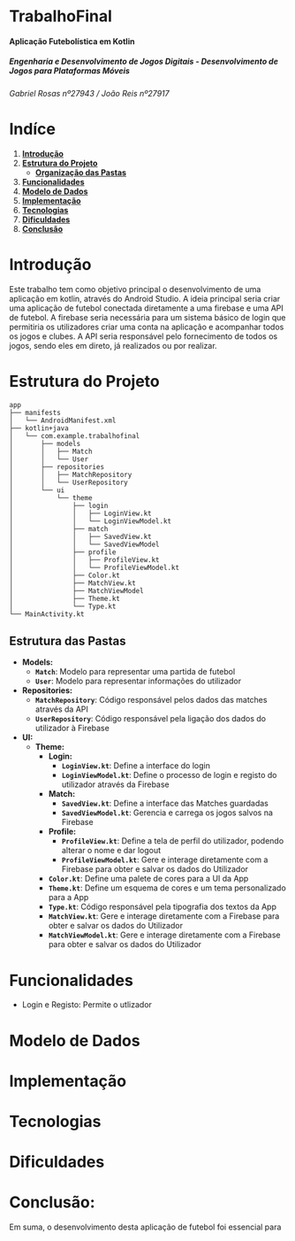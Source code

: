 # TrabalhoFinal

#### Aplicação Futebolística em Kotlin

##### Engenharia e Desenvolvimento de Jogos Digitais - Desenvolvimento de Jogos para Plataformas Móveis
###### Gabriel Rosas nº27943 / João Reis nº27917 

# __Indíce__
1. [__Introdução__](#Introdução)
2. [__Estrutura do Projeto__](#Estrutura)
   * [__Organização das Pastas__](#Pastas)
4. [__Funcionalidades__](#Funcionalidades)
5. [__Modelo de Dados__](#ModelodeDados)
6. [__Implementação__](#Implementação)
7. [__Tecnologias__](#Tecnologias)
8. [__Dificuldades__](#Dificuldades)
9. [__Conclusão__](#Conclusão)

# __Introdução__

Este trabalho tem como objetivo principal o desenvolvimento de uma aplicação em kotlin, através do Android Studio. A ideia principal seria criar uma aplicação de futebol conectada diretamente a uma firebase e uma API de futebol. A firebase seria necessária para um sistema básico de login que permitiria os utilizadores criar uma conta na aplicação e acompanhar todos os jogos e clubes. A API seria responsável pelo fornecimento de todos os jogos, sendo eles em direto, já realizados ou por realizar. 

# __Estrutura do Projeto__

```plaintext
app
├── manifests
│   └── AndroidManifest.xml
├── kotlin+java
│   └── com.example.trabalhofinal
│       ├── models
│       │   ├── Match
│       │   └── User
│       ├── repositories
│       │   ├── MatchRepository
│       │   └── UserRepository
│       └── ui
│           └── theme
│               ├── login
│               │   ├── LoginView.kt
│               │   └── LoginViewModel.kt
│               ├── match
│               │   ├── SavedView.kt
│               │   └── SavedViewModel
│               ├── profile
│               │   ├── ProfileView.kt
│               │   └── ProfileViewModel.kt
│               ├── Color.kt
│               ├── MatchView.kt
│               ├── MatchViewModel
│               ├── Theme.kt
│               └── Type.kt
└── MainActivity.kt
```
## __Estrutura das Pastas__

* __Models:__
  - **`Match`**: Modelo para representar uma partida de futebol
  - **`User`**: Modelo para representar informações do utilizador
* __Repositories:__
  - **`MatchRepository`**: Código responsável pelos dados das matches através da API
  - **`UserRepository`**: Código responsável pela ligação dos dados do utilizador à Firebase
* __UI:__
  * __Theme:__
    * __Login:__
      - **`LoginView.kt`**: Define a interface do login
      - **`LoginViewModel.kt`**: Define o processo de login e registo do utilizador através da Firebase
    * __Match:__
      - **`SavedView.kt`**: Define a interface das Matches guardadas
      - **`SavedViewModel.kt`**: Gerencia e carrega os jogos salvos na Firebase
    * __Profile:__
      - **`ProfileView.kt`**: Define a tela de perfil do utilizador, podendo alterar o nome e dar logout
      - **`ProfileViewModel.kt`**: Gere e interage diretamente com a Firebase para obter e salvar os dados do Utilizador
    - **`Color.kt`**: Define uma palete de cores para a UI da App
    - **`Theme.kt`**: Define um esquema de cores e um tema personalizado para a App
    - **`Type.kt`**: Código responsável pela tipografia dos textos da App
    - **`MatchView.kt`**: Gere e interage diretamente com a Firebase para obter e salvar os dados do Utilizador
    - **`MatchViewModel.kt`**: Gere e interage diretamente com a Firebase para obter e salvar os dados do Utilizador


# __Funcionalidades__
  - Login e Registo:
Permite o utlizador 


<a name="ModelodeDados"></a>
# __Modelo de Dados__
# __Implementação__
# __Tecnologias__
# __Dificuldades__


# __Conclusão:__
Em suma, o desenvolvimento desta aplicação de futebol foi essencial para 
